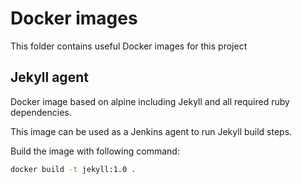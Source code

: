 # Docker images
This folder contains useful Docker images for this project

## Jekyll agent
Docker image based on alpine including Jekyll and all required ruby dependencies.

This image can be used as a Jenkins agent to run Jekyll build steps.

Build the image with following command:
```sh
docker build -t jekyll:1.0 .
```
